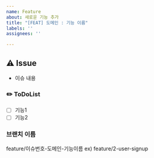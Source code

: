 ```yaml
---
name: Feature
about: 새로운 기능 추가
title: "[FEAT] 도메인 : 기능 이름"
labels: ''
assignees: ''

---
```


## ⚠️ Issue
- 이슈 내용
### ✏️ ToDoList
- [ ] 기능1
- [ ] 기능2

### 브랜치 이름
feature/이슈번호-도메인-기능이름
ex) feature/2-user-signup
